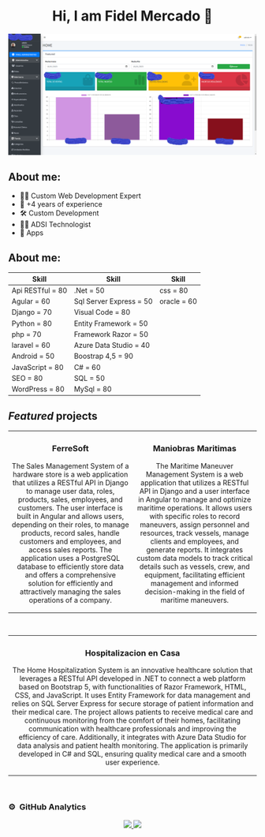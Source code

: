 <div align="center">
<h1  align="center">Hi, I am Fidel Mercado 👋</h1>
<img src="https://github.com/fimercadog/fidel-mercado/blob/gh-pages/img/sistema_de_informacion.png">
</div>
<!--
**fimercadog/fimercadog** is a ✨ _special_ ✨ repository because its `README.md` (this file) appears on your GitHub profile.
-->
<h2> About me: </h2> 

- 👨‍💻 Custom Web Development Expert
- 💼 +4 years of experience  
- 🛠️ Custom Development 
- 👨‍💻 ADSI Technologist 
- 📱 Apps

<h2> About me: </h2> 

| Skill                 | Skill                       | Skill                       |
|-----------------------|-----------------------------|-----------------------------|
| Api RESTful   = 80    | .Net                 = 50   | css                 = 80    |
| Agular        = 60    | Sql Server Express   = 50   | oracle               = 60   |
| Django        = 70    | Visual Code          = 80   |
| Python        = 80    | Entity Framework     = 50   |
| php           = 70    | Framework Razor      = 50   |
| laravel       = 60    | Azure Data Studio    = 40   |
| Android       = 50    | Boostrap 4,5         = 90   |
| JavaScript    = 80    | C#                   = 60   |
| SEO           = 80    | SQL                  = 50   |
| WordPress     = 80    | MySql                = 80   |


## *Featured* projects
<table>
<tr>
<td width="50%">
<h3 align="center">FerreSoft</h3>
<div align="center">
<!--<a href="https://github.com/fimercadog/ferreteria_ferretic_backend" target="_blank"><img src="" width="400" alt="ferreteria_ferretic_backend"></a>
<p>
<!--<a href="https://github.com/fimercadog/ferreteria_ferretic_backend" target="_blank">
<img src="https://img.shields.io/badge/CODE-ff9?style=for-the-badge&logo=github&logoColor=black">
</a>
<!-- <a href="https://youtu.be/vJapzH_46a8" target="_blank">
<img src="https://img.shields.io/badge/-Youtube-green?style=for-the-badge&color=fbfc40">
</a> 
</p>-->
<p>
The Sales Management System of a hardware store is a web application that utilizes a RESTful API in Django to manage user data, roles, products, sales, employees, and customers. The user interface is built in Angular and allows users, depending on their roles, to manage products, record sales, handle customers and employees, and access sales reports. The application uses a PostgreSQL database to efficiently store data and offers a comprehensive solution for efficiently and attractively managing the sales operations of a company. 
</p>
</div>                                                                         
</td>
<td width="50%">
<h3 align="center">Maniobras Maritimas</h3>
<div align="center">                                       
<!-- <a href="https://github.com/juanseb7/projectops_backend" target="_blank"><img src="" width="400" alt="Maniobras Maritimas"></a> 
<br>
<p>
<!--<a href="https://github.com/juanseb7/projectops_backend" target="_blank">
<img src="https://img.shields.io/badge/CODE-80ffaa?style=for-the-badge&logo=github&logoColor=black">
</a>
<!-- <a href="https://youtu.be/hhhSMXi0R3E" target="_blank">
<img src="https://img.shields.io/badge/-Youtube-green?style=for-the-badge&color=3fFD7f">
</a> -->
</p>
</p>
The Maritime Maneuver Management System is a web application that utilizes a RESTful API in Django and a user interface in Angular to manage and optimize maritime operations. It allows users with specific roles to record maneuvers, assign personnel and resources, track vessels, manage clients and employees, and generate reports. It integrates custom data models to track critical details such as vessels, crew, and equipment, facilitating efficient management and informed decision-making in the field of maritime maneuvers.
</p>
</div>                                                             
</table>                                                                                 
</div>
<br>

<table>
<tr>
<td width="100%">
<h3 align="center">Hospitalizacion en Casa</h3>
<div align="center">
<!-- <a href="https://github.com/fimercadog/Hospitalizacion-en-casa" target="_blank"><img src="" width="400" alt="Hospitalizacion-en-casa"></a> -->
<p>
<a href="https://github.com/fimercadog/Hospitalizacion-en-casa" target="_blank">
<!-- <img src="https://img.shields.io/badge/CODE-ff9?style=for-the-badge&logo=github&logoColor=black"> -->
</a>
<!-- <a href="https://youtu.be/UaR7GSNACsM" target="_blank">
<img src="https://img.shields.io/badge/-Youtube-green?style=for-the-badge&color=fbfc40">
</a> -->
</p>
<p>
  
The Home Hospitalization System is an innovative healthcare solution that leverages a RESTful API developed in .NET to connect a web platform based on Bootstrap 5, with functionalities of Razor Framework, HTML, CSS, and JavaScript. It uses Entity Framework for data management and relies on SQL Server Express for secure storage of patient information and their medical care. The project allows patients to receive medical care and continuous monitoring from the comfort of their homes, facilitating communication with healthcare professionals and improving the efficiency of care. Additionally, it integrates with Azure Data Studio for data analysis and patient health monitoring. The application is primarily developed in C# and SQL, ensuring quality medical care and a smooth user experience.

</p>
</div>
                                                                                      
</td>                                                    
</table>                                                                                 
</div>
<br>

 ### ⚙️ &nbsp;GitHub Analytics 

 <p align="center">
<a href="https://github.com/ArisGuimera">
  <img height="180em" src="https://github-readme-stats-eight-theta.vercel.app/api?username=fimercadog&show_icons=true&theme=algolia&include_all_commits=true&count_private=true"/>
  <img height="180em" src="https://github-readme-stats-eight-theta.vercel.app/api/top-langs/?username=fimercadog&layout=compact&langs_count=8&theme=algolia"/>
</a>
</p>
